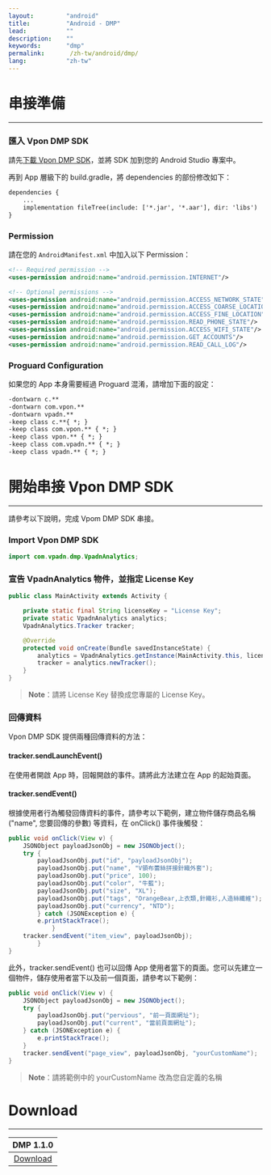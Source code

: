 ```yaml
---
layout:         "android"
title:          "Android - DMP"
lead:           ""
description:    ""
keywords:       "dmp"
permalink:       /zh-tw/android/dmp/
lang:           "zh-tw"
---
```


# 串接準備
---

### 匯入 Vpon DMP SDK
請先[下載 Vpon DMP SDK](http://m.vpadn.com/sdk/vpon-analytics-obf1.1.0-release-20190103.aar)，並將 SDK 加到您的 Android Studio 專案中。

再到 App 層級下的 build.gradle，將 dependencies 的部份修改如下：

```xml
dependencies {
    ...
    implementation fileTree(include: ['*.jar', '*.aar'], dir: 'libs')
}
```

### Permission
請在您的 `AndroidManifest.xml` 中加入以下 Permission：

```xml
<!-- Required permission -->
<uses-permission android:name="android.permission.INTERNET"/>

<!-- Optional permissions -->
<uses-permission android:name="android.permission.ACCESS_NETWORK_STATE"/>
<uses-permission android:name="android.permission.ACCESS_COARSE_LOCATION"/>
<uses-permission android:name="android.permission.ACCESS_FINE_LOCATION"/>
<uses-permission android:name="android.permission.READ_PHONE_STATE"/>
<uses-permission android:name="android.permission.ACCESS_WIFI_STATE"/>
<uses-permission android:name="android.permission.GET_ACCOUNTS"/>
<uses-permission android:name="android.permission.READ_CALL_LOG"/>
```

### Proguard Configuration
如果您的 App 本身需要經過 Proguard 混淆，請增加下面的設定：<br>

```xml
-dontwarn c.**
-dontwarn com.vpon.**
-dontwarn vpadn.**
-keep class c.**{ *; }
-keep class com.vpon.** { *; }
-keep class vpon.** { *; }
-keep class com.vpadn.** { *; }
-keep class vpadn.** { *; }
```

# 開始串接 Vpon DMP SDK
---
請參考以下說明，完成 Vpom DMP SDK 串接。

### Import Vpon DMP SDK

```java
import com.vpadn.dmp.VpadnAnalytics;
```

### 宣告 VpadnAnalytics 物件，並指定 License Key

```java
public class MainActivity extends Activity {

	private static final String licenseKey = "License Key";
	private static VpadnAnalytics analytics;
	VpadnAnalytics.Tracker tracker;

	@Override
	protected void onCreate(Bundle savedInstanceState) {
		analytics = VpadnAnalytics.getInstance(MainActivity.this, licenseKey);
		tracker = analytics.newTracker();
	}
}
```

> **Note**：請將 License Key 替換成您專屬的 License Key。


### 回傳資料
Vpon DMP SDK 提供兩種回傳資料的方法：

#### tracker.sendLaunchEvent()
在使用者開啟 App 時，回報開啟的事件。請將此方法建立在 App 的起始頁面。

#### tracker.sendEvent()
根據使用者行為觸發回傳資料的事件，請參考以下範例，建立物件儲存商品名稱 ("name", 您要回傳的參數) 等資料，在 onClick() 事件後觸發：

```java
public void onClick(View v) {
	JSONObject payloadJsonObj = new JSONObject();
	try {
		payloadJsonObj.put("id", "payloadJsonObj");
		payloadJsonObj.put("name", "V領布蕾絲拼接針織外套");
		payloadJsonObj.put("price", 100);
		payloadJsonObj.put("color", "牛藍");
		payloadJsonObj.put("size", "XL");
		payloadJsonObj.put("tags", "OrangeBear,上衣類,針織衫,人造絲纖維");
		payloadJsonObj.put("currency", "NTD");
		} catch (JSONException e) {
		e.printStackTrace();
	        }
	tracker.sendEvent("item_view", payloadJsonObj);
        }
}
```

此外，tracker.sendEvent() 也可以回傳 App 使用者當下的頁面。您可以先建立一個物件，儲存使用者當下以及前一個頁面，請參考以下範例：

```java
public void onClick(View v) {
	JSONObject payloadJsonObj = new JSONObject();
	try {
		payloadJsonObj.put("pervious", "前一頁面網址");
		payloadJsonObj.put("current", "當前頁面網址");
	} catch (JSONException e) {
		e.printStackTrace();
	}
	tracker.sendEvent("page_view", payloadJsonObj, "yourCustomName");
}
```

> **Note**：請將範例中的 yourCustomName 改為您自定義的名稱


# Download
---

|DMP 1.1.0|
|:-------:|
|[Download](http://m.vpadn.com/sdk/vpon-analytics-obf1.1.0-release-20190103.aar)|
